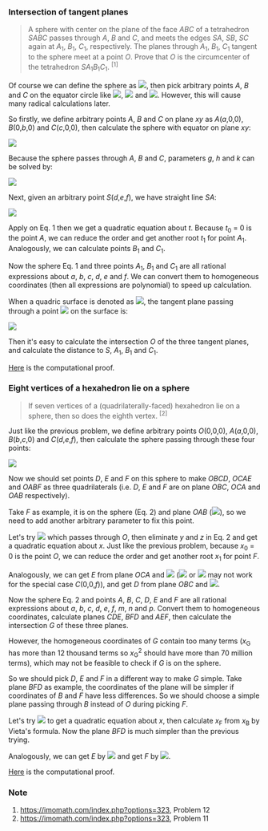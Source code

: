 ### Intersection of tangent planes

> A sphere with center on the plane of the face *ABC* of a tetrahedron *SABC* passes through *A*, *B* and *C*, and meets the edges *SA*, *SB*, *SC* again at *A*<sub>1</sub>, *B*<sub>1</sub>, *C*<sub>1</sub>, respectively. The planes through *A*<sub>1</sub>, *B*<sub>1</sub>, *C*<sub>1</sub> tangent to the sphere meet at a point *O*. Prove that *O* is the circumcenter of the tetrahedron *SA*<sub>1</sub>*B*<sub>1</sub>*C*<sub>1</sub>. <sup>[1]</sup>

Of course we can define the sphere as <img src="https://latex.codecogs.com/gif.latex?x^2+y^2+z^2=r^2">, then pick arbitrary points *A*, *B* and *C* on the equator circle like <img src="https://latex.codecogs.com/gif.latex?A(r,0,0)">, <img src="https://latex.codecogs.com/gif.latex?B(b,\sqrt{r^2-b^2},0)"> and <img src="https://latex.codecogs.com/gif.latex?C(c,\sqrt{r^2-c^2},0)">. However, this will cause many radical calculations later.

So firstly, we define arbitrary points *A*, *B* and *C* on plane *xy* as *A*(*a*,0,0), *B*(0,*b*,0) and *C*(*c*,0,0), then calculate the sphere with equator on plane *xy*:

<img src="https://latex.codecogs.com/gif.latex?x^2+y^2+z^2+gx+hy+k=0\quad\text{(Eq.\,1)}">

Because the sphere passes through *A*, *B* and *C*, parameters *g*, *h* and *k* can be solved by:

<img src="https://latex.codecogs.com/gif.latex?\begin{cases}x_\text{A}g+y_\text{A}h+k=-x_\text{A}^2-y_\text{A}^2-z_\text{A}^2\\x_\text{B}g+y_\text{B}h+k=-x_\text{B}^2-y_\text{B}^2-z_\text{B}^2\\x_\text{C}g+y_\text{C}h+k=-x_\text{C}^2-y_\text{C}^2-z_\text{C}^2\end{cases}">

Next, given an arbitrary point *S*(*d*,*e*,*f*), we have straight line *SA*:

<img src="https://latex.codecogs.com/gif.latex?\begin{cases}x=x_\text{A}+(x_\text{S}-x_\text{A})t\\y=y_\text{A}+(y_\text{S}-y_\text{A})t\\z=z_\text{A}+(z_\text{S}-z_\text{A})t\end{cases}">

Apply on Eq. 1 then we get a quadratic equation about *t*. Because *t*<sub>0</sub> = 0 is the point *A*, we can reduce the order and get another root *t*<sub>1</sub> for point *A*<sub>1</sub>. Analogously, we can calculate points *B*<sub>1</sub> and *C*<sub>1</sub>.

Now the sphere Eq. 1 and three points *A*<sub>1</sub>, *B*<sub>1</sub> and *C*<sub>1</sub> are all rational expressions about *a*, *b*, *c*, *d*, *e* and *f*. We can convert them to homogeneous coordinates (then all expressions are polynomial) to speed up calculation.

When a quadric surface is denoted as <img src="https://latex.codecogs.com/gif.latex?ax^2+2bxy+cy^2+2dxz+2eyz+fz^2+2gxw+2hyw+2jzw+kw^2=0">, the tangent plane passing through a point <img src="https://latex.codecogs.com/gif.latex?(x_0,y_0,z_0,w_0)"> on the surface is:

<img src="https://latex.codecogs.com/gif.latex?{[ax_0+by_0+dz_0+gw_0,bx_0+cy_0+ez_0+hw_0,dx_0+ey_0+fz_0+jw_0,gx_0+hy_0+jz_0+kw_0]}">

Then it's easy to calculate the intersection *O* of the three tangent planes, and calculate the distance to *S*, *A*<sub>1</sub>, *B*<sub>1</sub> and *C*<sub>1</sub>.

[Here](pythagoras/sphere-12.py) is the computational proof.

### Eight vertices of a hexahedron lie on a sphere

> If seven vertices of a (quadrilaterally-faced) hexahedron lie on a sphere, then so does the eighth vertex. <sup>[2]</sup>

Just like the previous problem, we define arbitrary points *O*(0,0,0), *A*(*a*,0,0), *B*(*b*,*c*,0) and *C*(*d*,*e*,*f*), then calculate the sphere passing through these four points:

<img src="https://latex.codecogs.com/gif.latex?x^2+y^2+z^2+gx+hy+jz+k=0\quad\text{(Eq.\,2)}">

Now we should set points *D*, *E* and *F* on this sphere to make *OBCD*, *OCAE* and *OABF* as three quadrilaterals (i.e. *D*, *E* and *F* are on plane *OBC*, *OCA* and *OAB* respectively).

Take *F* as example, it is on the sphere (Eq. 2) and plane *OAB* (<img src="https://latex.codecogs.com/gif.latex?z=0">), so we need to add another arbitrary parameter to fix this point.

Let's try <img src="https://latex.codecogs.com/gif.latex?y=mx"> which passes through *O*, then eliminate *y* and *z* in Eq. 2 and get a quadratic equation about *x*. Just like the previous problem, because *x*<sub>0</sub> = 0 is the point *O*, we can reduce the order and get another root *x*<sub>1</sub> for point *F*.

Analogously, we can get *E* from plane *OCA* and <img src="https://latex.codecogs.com/gif.latex?x=nz"> (<img src="https://latex.codecogs.com/gif.latex?y=nx"> or <img src="https://latex.codecogs.com/gif.latex?z=ny"> may not work for the special case *C*(0,0,*f*)), and get *D* from plane *OBC* and <img src="https://latex.codecogs.com/gif.latex?z=py">.

Now the sphere Eq. 2 and points *A*, *B*, *C*, *D*, *E* and *F* are all rational expressions about *a*, *b*, *c*, *d*, *e*, *f*, *m*, *n* and *p*. Convert them to homogeneous coordinates, calculate planes *CDE*, *BFD* and *AEF*, then calculate the intersection *G* of these three planes.

However, the homogeneous coordinates of *G* contain too many terms (*x*<sub>G</sub> has more than 12 thousand terms so *x*<sub>G</sub><sup>2</sup> should have more than 70 million terms), which may not be feasible to check if *G* is on the sphere.

So we should pick *D*, *E* and *F* in a different way to make *G* simple. Take plane *BFD* as example, the coordinates of the plane will be simpler if coordinates of *B* and *F* have less differences. So we should choose a simple plane passing through *B* instead of *O* during picking *F*.

Let's try <img src="https://latex.codecogs.com/gif.latex?y=m(x-x_\text{B})+y_\text{B}"> to get a quadratic equation about *x*, then calculate *x*<sub>F</sub> from *x*<sub>B</sub> by Vieta's formula. Now the plane *BFD* is much simpler than the previous trying.

Analogously, we can get *E* by <img src="https://latex.codecogs.com/gif.latex?x=n(z-z_\text{A})+x_\text{A}"> and get *F* by <img src="https://latex.codecogs.com/gif.latex?z=p(y-y_\text{C})+z_\text{C}">.

[Here](pythagoras/sphere-11.py) is the computational proof.

### Note

1. https://imomath.com/index.php?options=323, Problem 12
2. https://imomath.com/index.php?options=323, Problem 11